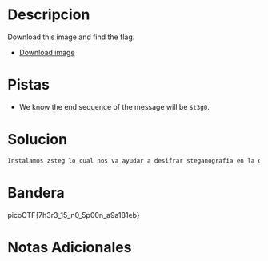 # Descripcion 
Download this image and find the flag.

-   [Download image](https://artifacts.picoctf.net/c/217/pico.flag.png)
# Pistas
- We know the end sequence of the message will be `$t3g0`.
# Solucion 
```bash
Instalamos zsteg lo cual nos va ayudar a desifrar steganografia en la que esta la imagen que nos pide que descarguemos y una vez instlado usamos el comando zsteg el cual nos dara el desifrado de este donde se encuentra la bandera en el apartado de st3g0.

```
# Bandera
picoCTF{7h3r3_15_n0_5p00n_a9a181eb}
# Notas Adicionales